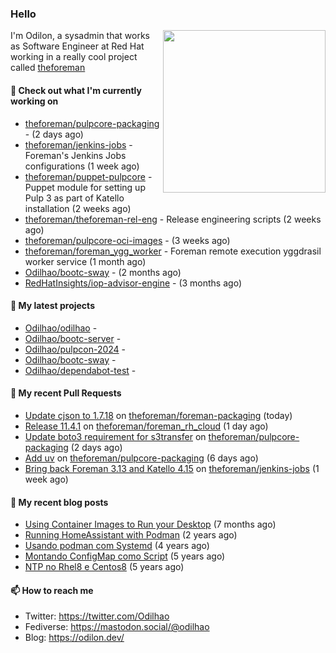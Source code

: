 ### Hello

<img align="right" src="https://avatars.githubusercontent.com/odilhao" width="260">

I'm Odilon, a sysadmin that works as Software Engineer at Red Hat working in a really cool project called [theforeman](https://theforeman.org/)

#### 👷 Check out what I'm currently working on

- [theforeman/pulpcore-packaging](https://github.com/theforeman/pulpcore-packaging) -  (2 days ago)
- [theforeman/jenkins-jobs](https://github.com/theforeman/jenkins-jobs) - Foreman&#39;s Jenkins Jobs configurations (1 week ago)
- [theforeman/puppet-pulpcore](https://github.com/theforeman/puppet-pulpcore) - Puppet module for setting up Pulp 3 as part of Katello installation (2 weeks ago)
- [theforeman/theforeman-rel-eng](https://github.com/theforeman/theforeman-rel-eng) - Release engineering scripts (2 weeks ago)
- [theforeman/pulpcore-oci-images](https://github.com/theforeman/pulpcore-oci-images) -  (3 weeks ago)
- [theforeman/foreman_ygg_worker](https://github.com/theforeman/foreman_ygg_worker) - Foreman remote execution yggdrasil worker service (1 month ago)
- [Odilhao/bootc-sway](https://github.com/Odilhao/bootc-sway) -  (2 months ago)
- [RedHatInsights/iop-advisor-engine](https://github.com/RedHatInsights/iop-advisor-engine) -  (3 months ago)

#### 🌱 My latest projects

- [Odilhao/odilhao](https://github.com/Odilhao/odilhao) - 
- [Odilhao/bootc-server](https://github.com/Odilhao/bootc-server) - 
- [Odilhao/pulpcon-2024](https://github.com/Odilhao/pulpcon-2024) - 
- [Odilhao/bootc-sway](https://github.com/Odilhao/bootc-sway) - 
- [Odilhao/dependabot-test](https://github.com/Odilhao/dependabot-test) - 

#### 🔨 My recent Pull Requests

- [Update cjson to 1.7.18](https://github.com/theforeman/foreman-packaging/pull/12087) on [theforeman/foreman-packaging](https://github.com/theforeman/foreman-packaging) (today)
- [Release 11.4.1](https://github.com/theforeman/foreman_rh_cloud/pull/991) on [theforeman/foreman_rh_cloud](https://github.com/theforeman/foreman_rh_cloud) (1 day ago)
- [Update boto3 requirement for s3transfer](https://github.com/theforeman/pulpcore-packaging/pull/1960) on [theforeman/pulpcore-packaging](https://github.com/theforeman/pulpcore-packaging) (2 days ago)
- [Add uv](https://github.com/theforeman/pulpcore-packaging/pull/1954) on [theforeman/pulpcore-packaging](https://github.com/theforeman/pulpcore-packaging) (6 days ago)
- [Bring back Foreman 3.13 and Katello 4.15](https://github.com/theforeman/jenkins-jobs/pull/544) on [theforeman/jenkins-jobs](https://github.com/theforeman/jenkins-jobs) (1 week ago)

#### 📜 My recent blog posts

- [Using Container Images to Run your Desktop](https://odilon.dev/2024/10/29/building-a-desktop-with-bootc/) (7 months ago)
- [Running HomeAssistant with Podman](https://odilon.dev/2022/12/20/homeassistant-with-podman/) (2 years ago)
- [Usando podman com Systemd](https://odilon.dev/2020/06/30/usando-podman-com-systemd/) (4 years ago)
- [Montando ConfigMap como Script](https://odilon.dev/2020/03/08/montando-configmap-como-script/) (5 years ago)
- [NTP no Rhel8 e Centos8](https://odilon.dev/2019/09/17/2019-09-17-ntp-rhel8-centos8/) (5 years ago)


#### 📫 How to reach me

- Twitter: https://twitter.com/Odilhao
- Fediverse: https://mastodon.social/@odilhao
- Blog: https://odilon.dev/
